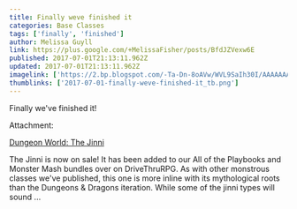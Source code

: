 ```yaml
---
title: Finally weve finished it
categories: Base Classes
tags: ['finally', 'finished']
author: Melissa Guyll
link: https://plus.google.com/+MelissaFisher/posts/BfdJZVexw6E
published: 2017-07-01T21:13:11.962Z
updated: 2017-07-01T21:13:11.962Z
imagelink: ['https://2.bp.blogspot.com/-Ta-Dn-8oAVw/WVL9SaIh30I/AAAAAAAAYfk/ugJuBqJO1MQ3GfFaxYTQe0hrZ0lzvCKKQCLcBGAs/s320/theJinn_cover_finished.png']
thumblinks: ['2017-07-01-finally-weve-finished-it_tb.png']
---
```


Finally we&#39;ve finished it!


Attachment:

<a href='http://daegames.blogspot.com/2017/06/dungeon-world-jinni.html'>Dungeon World: The Jinni</a>


The Jinni is now on sale! It has been added to our All of the Playbooks and Monster Mash bundles over on DriveThruRPG. As with other monstrous classes we've published, this one is more inline with its mythological roots than the Dungeons & Dragons iteration. While some of the jinni types will sound ...